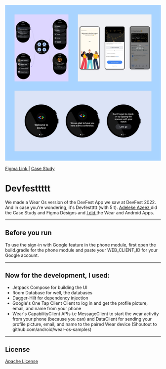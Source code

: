 <img src="devfesttttt.jpg" alt="Devfesttttt Image" width="1000" />

<a href="https://www.figma.com/file/y8xymmhonOeNQBj7P9Dfll?node-id=109:4533&comments-enabled=1&viewer=1" target="_blank" rel="nofollow noopener noreferrer" aria-label="Figma Link"> <u>Figma Link</u> </a> | 
<a href="https://www.figma.com/file/y8xymmhonOeNQBj7P9Dfll/Devfest-Wearable-App?type=design&t=lfuIwUIEFoWmH1li-6" target="_blank" rel="nofollow noopener noreferrer" aria-label="Case Study"> <u>Case Study</u> </a>


# Devfesttttt
We made a Wear Os version of the DevFest App we saw at DevFest 2022. And in case you're wondering, it's Devfesttttt (with 5 t). 
<a href="https://twitter.com/ZeezCrypto" target="_blank" rel="nofollow noopener noreferrer" aria-label="Adeleke Azeez"> <u>Adeleke Azeez</u> </a> did the Case Study and Figma Designs and <a href="https://twitter.com/FemiOkedeyi" target="_blank" rel="nofollow noopener noreferrer" aria-label="My Twitter"> <u>I did</u> </a> the Wear and Android Apps.

 ---
 
 ##  Before you run
 To use the sign-in with Google feature in the phone module, first open the build.gradle for the phone module and paste your WEB_CLIENT_ID for your Google account.

 ---
 
 ##  Now for the development, I used:
 
 * Jetpack Compose for building the UI
 * Room Database for well, the databases
 * Dagger-Hilt for dependency injection
 * Google's One Tap Client Client to log in and get the profile picture, email, and name from your phone
 * Wear's CapabilityClient APIs i.e MessageClient to start the wear activity from your phone (because you can) and DataClient for sending your profile picture, email, and name to the paired Wear device (Shoutout to github.com/android/wear-os-samples)

---

##  License
[Apache License](LICENSE)

